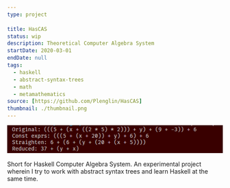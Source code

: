 ```yaml
---
type: project

title: HasCAS
status: wip
description: Theoretical Computer Algebra System
startDate: 2020-03-01
endDate: null
tags:
  - haskell
  - abstract-syntax-trees
  - math
  - metamathematics
source: [https://github.com/Plenglin/HasCAS]
thumbnail: ./thumbnail.png
---
```


![a series of reduction steps](./thumbnail.png)

Short for Haskell Computer Algebra System. An experimental project wherein I try to work with abstract syntax trees and learn Haskell at the same time.
